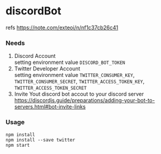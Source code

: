 # discordBot
refs https://note.com/exteoi/n/nf1c37cb26c41

### Needs
1. Discord Account  
setting environment value `DISCORD_BOT_TOKEN`
1. Twitter Developer Account  
setting environment value `TWITTER_CONSUMER_KEY`, `TWITTER_CONSUMER_SECRET`, `TWITTER_ACCESS_TOKEN_KEY`, `TWITTER_ACCESS_TOKEN_SECRET` 
1. Invite Yout discord bot accout to your discord server  
https://discordjs.guide/preparations/adding-your-bot-to-servers.html#bot-invite-links

### Usage
```
npm install
npm install --save twitter
npm start
```
